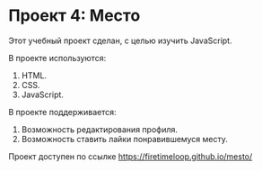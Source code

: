 # Проект 4: Место

Этот учебный проект сделан, с целью изучить JavaScript.

В проекте используются:
1. HTML.
2. CSS.
3. JavaScript.

В проекте поддерживается:
1. Возможность редактирования профиля.
2. Возможность ставить лайки понравившемуся месту.

Проект доступен по ссылке https://firetimeloop.github.io/mesto/
